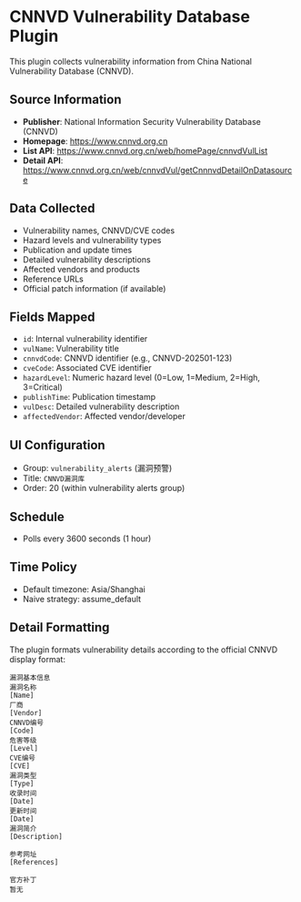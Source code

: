 # CNNVD Vulnerability Database Plugin

This plugin collects vulnerability information from China National Vulnerability Database (CNNVD).

## Source Information
- **Publisher**: National Information Security Vulnerability Database (CNNVD)
- **Homepage**: https://www.cnnvd.org.cn
- **List API**: https://www.cnnvd.org.cn/web/homePage/cnnvdVulList
- **Detail API**: https://www.cnnvd.org.cn/web/cnnvdVul/getCnnnvdDetailOnDatasource

## Data Collected
- Vulnerability names, CNNVD/CVE codes
- Hazard levels and vulnerability types
- Publication and update times
- Detailed vulnerability descriptions
- Affected vendors and products
- Reference URLs
- Official patch information (if available)

## Fields Mapped
- `id`: Internal vulnerability identifier
- `vulName`: Vulnerability title
- `cnnvdCode`: CNNVD identifier (e.g., CNNVD-202501-123)
- `cveCode`: Associated CVE identifier
- `hazardLevel`: Numeric hazard level (0=Low, 1=Medium, 2=High, 3=Critical)
- `publishTime`: Publication timestamp
- `vulDesc`: Detailed vulnerability description
- `affectedVendor`: Affected vendor/developer

## UI Configuration
- Group: `vulnerability_alerts` (漏洞预警)
- Title: `CNNVD漏洞库`
- Order: 20 (within vulnerability alerts group)

## Schedule
- Polls every 3600 seconds (1 hour)

## Time Policy
- Default timezone: Asia/Shanghai
- Naive strategy: assume_default

## Detail Formatting
The plugin formats vulnerability details according to the official CNNVD display format:
```
漏洞基本信息
漏洞名称
[Name]
厂商
[Vendor]
CNNVD编号
[Code]
危害等级
[Level]
CVE编号
[CVE]
漏洞类型
[Type]
收录时间
[Date]
更新时间
[Date]
漏洞简介
[Description]

参考网址
[References]

官方补丁
暂无
```